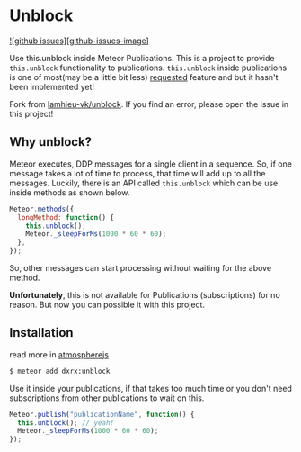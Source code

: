 # Unblock

[![github issues][github-issues-image]][github-issues-url]

Use this.unblock inside Meteor Publications. This is a project to provide `this.unblock` functionality to publications.
`this.unblock` inside publications is one of most(may be a little bit less) [requested](https://github.com/meteor/meteor/issues/853) feature and but it hasn't been implemented yet!

Fork from [lamhieu-vk/unblock](https://github.com/lamhieu-vk/unblock). If you find an error, please open the issue in this project!

## Why unblock?

Meteor executes, DDP messages for a single client in a sequence. So, if one message takes a lot of time to process, that time will add up to all the messages. Luckily, there is an API called `this.unblock` which can be use inside methods as shown below.

```javascript
Meteor.methods({
  longMethod: function() {
    this.unblock();
    Meteor._sleepForMs(1000 * 60 * 60);
  },
});
```

So, other messages can start processing without waiting for the above method.

**Unfortunately**, this is not available for Publications (subscriptions) for no reason. But now you can possible it with this project.

## Installation

read more in [atmospherejs](https://atmospherejs.com/dxrx/unblock)

```bash
$ meteor add dxrx:unblock
```

Use it inside your publications, if that takes too much time or you don't need subscriptions from other publications to wait on this.

```javascript
Meteor.publish("publicationName", function() {
  this.unblock(); // yeah!
  Meteor._sleepForMs(1000 * 60 * 60);
});
```

[github-project-url]: https://github.com/dxrx/unblock
[github-issues-url]: https://github.com/dxrx/unblock/issues
